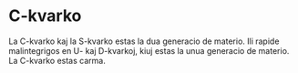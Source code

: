 # C-kvarko

La C-kvarko kaj la S-kvarko estas la dua generacio de materio. Ili rapide
malintegrigos en U- kaj D-kvarkoj, kiuj estas la unua generacio de materio. La
C-kvarko estas carma.
